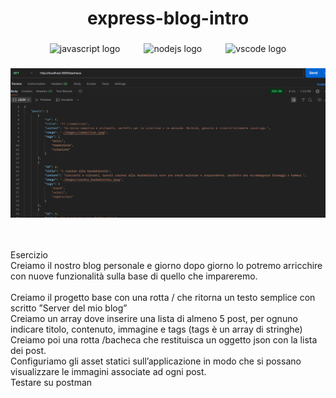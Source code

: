<h1 align="center">express-blog-intro</h1>

###

<div align="center">
  <img src="https://cdn.jsdelivr.net/gh/devicons/devicon/icons/javascript/javascript-original.svg" height="40" alt="javascript logo"  />
  <img width="30" />
  <img src="https://cdn.jsdelivr.net/gh/devicons/devicon/icons/nodejs/nodejs-original.svg" height="40" alt="nodejs logo"  />
  <img width="30" />
  <img src="https://cdn.jsdelivr.net/gh/devicons/devicon/icons/vscode/vscode-original.svg" height="40" alt="vscode logo"  />
</div>

###

![completato](/completato.png)

<p align="left"><br><br>Esercizio<br>Creiamo il nostro blog personale e giorno dopo giorno lo potremo arricchire con nuove funzionalità sulla base di quello che impareremo. <br><br>Creiamo il progetto base con una rotta / che ritorna un testo semplice con scritto ”Server del mio blog”<br>Creiamo un array dove inserire una lista di almeno 5 post, per ognuno indicare titolo, contenuto, immagine e tags (tags è un array di stringhe)<br>Creiamo poi una rotta /bacheca che restituisca un oggetto json con la lista dei post.<br>Configuriamo gli asset statici sull’applicazione in modo che si possano visualizzare le immagini associate ad ogni post.<br>Testare su postman</p>

###